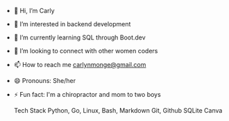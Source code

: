 - 👋 Hi, I’m Carly
- 👀 I’m interested in backend development
- 🌱 I’m currently learning SQL through Boot.dev
- 💞️ I’m looking to connect with other women coders
- 📫 How to reach me carlynmonge@gmail.com
- 😄 Pronouns: She/her
- ⚡ Fun fact: I'm a chiropractor and mom to two boys

  Tech Stack
  Python, Go, Linux, Bash, Markdown
  Git, Github
  SQLite
  Canva

<!---
cmonge21/cmonge21 is a ✨ special ✨ repository because its `README.md` (this file) appears on your GitHub profile.
You can click the Preview link to take a look at your changes.
--->
